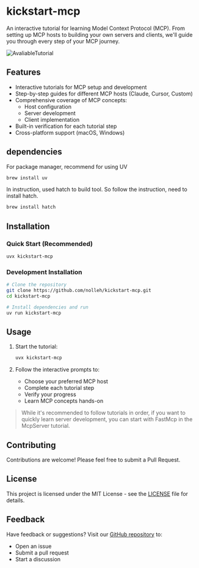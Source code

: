# kickstart-mcp

An interactive tutorial for learning Model Context Protocol (MCP). From setting up MCP hosts to building your own servers and clients, we'll guide you through every step of your MCP journey.

![AvaliableTutorial](./docs/images/available_tutorial.png)

## Features

- Interactive tutorials for MCP setup and development
- Step-by-step guides for different MCP hosts (Claude, Cursor, Custom)
- Comprehensive coverage of MCP concepts:
  - Host configuration
  - Server development
  - Client implementation
- Built-in verification for each tutorial step
- Cross-platform support (macOS, Windows)


## dependencies

For package manager, recommend for using UV

```bash
brew install uv
```

In instruction, used hatch to build tool. So follow the instruction, need to install hatch.

```bash
brew install hatch
```


## Installation

### Quick Start (Recommended)

```bash
uvx kickstart-mcp
```

### Development Installation

```bash
# Clone the repository
git clone https://github.com/nolleh/kickstart-mcp.git
cd kickstart-mcp

# Install dependencies and run
uv run kickstart-mcp
```

## Usage

1. Start the tutorial:

   ```bash
   uvx kickstart-mcp
   ```

2. Follow the interactive prompts to:
   - Choose your preferred MCP host
   - Complete each tutorial step
   - Verify your progress
   - Learn MCP concepts hands-on

> While it's recommended to follow tutorials in order, if you want to quickly learn server development,
> you can start with FastMcp in the McpServer tutorial.

## Contributing

Contributions are welcome! Please feel free to submit a Pull Request.

## License

This project is licensed under the MIT License - see the [LICENSE](LICENSE) file for details.

## Feedback

Have feedback or suggestions? Visit our [GitHub repository](https://github.com/nolleh/kickstart-mcp) to:

- Open an issue
- Submit a pull request
- Start a discussion
